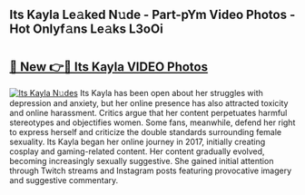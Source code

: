 ## Its Kayla Le𝚊ked N𝚞de - Part-pYm Video Photos - Hot Onlyf𝚊ns Le𝚊ks L3oOi

# <h2><a href="http://ab98400.deff.icu/?id=Its+Kayla">🔗 New 👉🔴 Its Kayla VIDEO Photos</a></h2>

[![Its Kayla N𝚞des](https://i.imgur.com/rIISA9y.gif)](http://ab98400.deff.icu/?id=Its+Kayla)
Its Kayla has been open about her struggles with depression and anxiety, but her online presence has also attracted toxicity and online harassment. Critics argue that her content perpetuates harmful stereotypes and objectifies women. Some fans, meanwhile, defend her right to express herself and criticize the double standards surrounding female sexuality. Its Kayla began her online journey in 2017, initially creating cosplay and gaming-related content. Her content gradually evolved, becoming increasingly sexually suggestive. She gained initial attention through Twitch streams and Instagram posts featuring provocative imagery and suggestive commentary.
